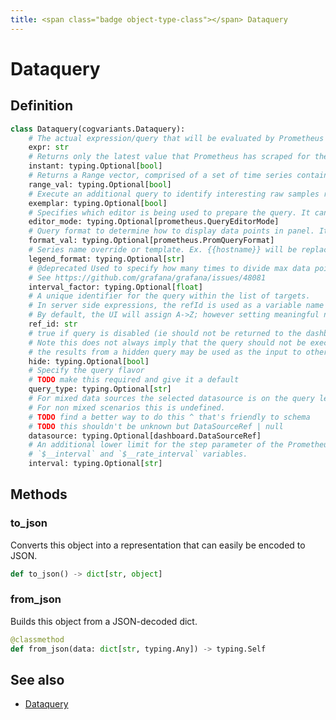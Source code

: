 ```yaml
---
title: <span class="badge object-type-class"></span> Dataquery
---
```

# <span class="badge object-type-class"></span> Dataquery

## Definition

```python
class Dataquery(cogvariants.Dataquery):
    # The actual expression/query that will be evaluated by Prometheus
    expr: str
    # Returns only the latest value that Prometheus has scraped for the requested time series
    instant: typing.Optional[bool]
    # Returns a Range vector, comprised of a set of time series containing a range of data points over time for each time series
    range_val: typing.Optional[bool]
    # Execute an additional query to identify interesting raw samples relevant for the given expr
    exemplar: typing.Optional[bool]
    # Specifies which editor is being used to prepare the query. It can be "code" or "builder"
    editor_mode: typing.Optional[prometheus.QueryEditorMode]
    # Query format to determine how to display data points in panel. It can be "time_series", "table", "heatmap"
    format_val: typing.Optional[prometheus.PromQueryFormat]
    # Series name override or template. Ex. {{hostname}} will be replaced with label value for hostname
    legend_format: typing.Optional[str]
    # @deprecated Used to specify how many times to divide max data points by. We use max data points under query options
    # See https://github.com/grafana/grafana/issues/48081
    interval_factor: typing.Optional[float]
    # A unique identifier for the query within the list of targets.
    # In server side expressions, the refId is used as a variable name to identify results.
    # By default, the UI will assign A->Z; however setting meaningful names may be useful.
    ref_id: str
    # true if query is disabled (ie should not be returned to the dashboard)
    # Note this does not always imply that the query should not be executed since
    # the results from a hidden query may be used as the input to other queries (SSE etc)
    hide: typing.Optional[bool]
    # Specify the query flavor
    # TODO make this required and give it a default
    query_type: typing.Optional[str]
    # For mixed data sources the selected datasource is on the query level.
    # For non mixed scenarios this is undefined.
    # TODO find a better way to do this ^ that's friendly to schema
    # TODO this shouldn't be unknown but DataSourceRef | null
    datasource: typing.Optional[dashboard.DataSourceRef]
    # An additional lower limit for the step parameter of the Prometheus query and for the
    # `$__interval` and `$__rate_interval` variables.
    interval: typing.Optional[str]
```
## Methods

### <span class="badge object-method"></span> to_json

Converts this object into a representation that can easily be encoded to JSON.

```python
def to_json() -> dict[str, object]
```

### <span class="badge object-method"></span> from_json

Builds this object from a JSON-decoded dict.

```python
@classmethod
def from_json(data: dict[str, typing.Any]) -> typing.Self
```

## See also

 * <span class="badge builder"></span> [Dataquery](./builder-Dataquery.md)
